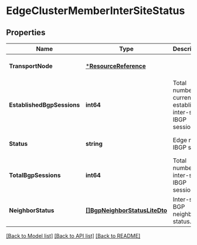 # EdgeClusterMemberInterSiteStatus

## Properties
Name | Type | Description | Notes
------------ | ------------- | ------------- | -------------
**TransportNode** | [***ResourceReference**](ResourceReference.md) |  | [optional] [default to null]
**EstablishedBgpSessions** | **int64** | Total number of current established inter-site IBGP sessions. | [optional] [default to null]
**Status** | **string** | Edge node IBGP status | [optional] [default to null]
**TotalBgpSessions** | **int64** | Total number of inter-site IBGP sessions. | [optional] [default to null]
**NeighborStatus** | [**[]BgpNeighborStatusLiteDto**](BgpNeighborStatusLiteDto.md) | Inter-site BGP neighbor status. | [optional] [default to null]

[[Back to Model list]](../README.md#documentation-for-models) [[Back to API list]](../README.md#documentation-for-api-endpoints) [[Back to README]](../README.md)


